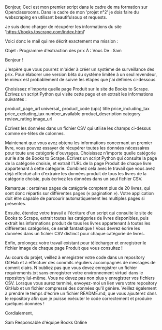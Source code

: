 Bonjour, Ceci est mon premier script dans le cadre de ma formation sur Openclassrooms.
Dans le cadre de mon 'projet n°2' je dois faire du webscraping en utilisant beautifulsoup
et requests.

Je suis donc charger de récupérer les informations du site 'https://books.toscrape.com/index.html'

Voici donc le mail qui me décrit exactement ma mission :

Objet : Programme d'extraction des prix
À : Vous
De : Sam

Bonjour ! 

J'espère que vous pourrez m'aider à créer un système de surveillance des prix. Pour élaborer une version bêta du système limitée à un seul revendeur, le mieux est probablement de suivre les étapes que j'ai définies ci-dessous.

Choisissez n'importe quelle page Produit sur le site de Books to Scrape. Écrivez un script Python qui visite cette page et en extrait les informations suivantes :

product_page_url
universal_ product_code (upc)
title
price_including_tax
price_excluding_tax
number_available
product_description
category
review_rating
image_url

Écrivez les données dans un fichier CSV qui utilise les champs ci-dessus comme en-têtes de colonnes.

Maintenant que vous avez obtenu les informations concernant un premier livre, vous pouvez essayer de récupérer toutes les données nécessaires pour toute une catégorie d'ouvrages. Choisissez n'importe quelle catégorie sur le site de Books to Scrape. Écrivez un script Python qui consulte la page de la catégorie choisie, et extrait l'URL de la page Produit de chaque livre appartenant à cette catégorie. Combinez cela avec le travail que vous avez déjà effectué afin d'extraire les données produit de tous les livres de la catégorie choisie, puis écrivez les données dans un seul fichier CSV.

Remarque : certaines pages de catégorie comptent plus de 20 livres, qui sont donc répartis sur différentes pages («  pagination  »). Votre application doit être capable de parcourir automatiquement les multiples pages si présentes. 

Ensuite, étendez votre travail à l'écriture d'un script qui consulte le site de Books to Scrape, extrait toutes les catégories de livres disponibles, puis extrait les informations produit de tous les livres appartenant à toutes les différentes catégories, ce serait fantastique  ! Vous devrez écrire les données dans un fichier CSV distinct pour chaque catégorie de livres.

Enfin, prolongez votre travail existant pour télécharger et enregistrer le fichier image de chaque page Produit que vous consultez  !

Au cours du projet, veillez à enregistrer votre code dans un repository GitHub et à effectuer des commits réguliers accompagnés de messages de commit clairs. N'oubliez pas que vous devez enregistrer un fichier requirements.txt sans enregistrer votre environnement virtuel dans le repository lui-même. Vous ne devez pas non plus y enregistrer vos fichiers CSV. Lorsque vous aurez terminé, envoyez-moi un lien vers votre repository GitHub et un fichier compressé des données qu'il génère. Veillez également à prendre le temps d'écrire un fichier README.md, que vous ajouterez dans le repository afin que je puisse exécuter le code correctement et produire quelques données !

Cordialement,

Sam
Responsable d'équipe
Books Online